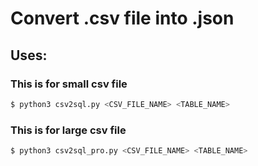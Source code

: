 # Convert .csv file into .json

## Uses: 
### This is for small csv file
```bash
$ python3 csv2sql.py <CSV_FILE_NAME> <TABLE_NAME>
```
### This is for large csv file
```bash
$ python3 csv2sql_pro.py <CSV_FILE_NAME> <TABLE_NAME>
```
